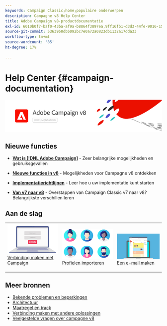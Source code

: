 ```yaml
---
keywords: Campaign Classic;home;populaire onderwerpen
description: Campagne v8 Help Center
title: Adobe Campaign v8-productdocumentatie
exl-id: 6010b0f7-baf0-43ba-af9a-b8864f3897ea,9ff16fb1-d3d3-44fe-9016-15abffdbc74e
source-git-commit: 5363950db5092bc7e0a72a0823db1132a17dda33
workflow-type: tm+mt
source-wordcount: '85'
ht-degree: 17%

---
```


# Help Center {#campaign-documentation}

![](assets/banner-documentationv8.png)

## Nieuwe functies

* **[Wat is [!DNL Adobe Campaign]](start/get-started.md)**  - Zeer belangrijke mogelijkheden en gebruiksgevallen

* **[Nieuwe functies in v8](start/whats-new.md)**  - Mogelijkheden voor Campagne v8 ontdekken

* **[Implementatierichtlijnen](start/implement.md)**   - Leer hoe u uw implementatie kunt starten

* **[Van v7 naar v8](start/capability-matrix.md)**  - Overstappen van Campaign Classic v7 naar v8? Belangrijkste verschillen leren

## Aan de slag

<table>
<tr>
  <td valign="bottom">
    <a href="start/connect.md">
      <img alt="Verbinden" src="start/assets/do-not-localize/login.jpeg"/>
    </a>
    <div>
    <a href="start/connect.md">Verbinding maken met Campaign</a>
    </div>
    <br>
  </td>

<td valign="bottom">
      <a href="start/import.md">
       <img alt="Importeren" src="start/assets/do-not-localize/profiles.jpeg" />
       </a>
    <div><a href="start/import.md">Profielen importeren</a>
    </div>
    <br>
  </td>
  <td valign="bottom">
    <a href="start/create-message.md">
      <img alt="Email" src="start/assets/do-not-localize/email-design.jpeg" />
    </a>
    <div>
    <a href="start/create-message.md">Een e-mail maken</a>
    </div>
    <br>
  </td>
</tr>
</table>

## Meer bronnen

* [Bekende problemen en beperkingen](start/known-limitations.md)
* [Architectuur](dev/architecture.md)
* [Maatregel en track](start/reporting.md)
* [Verbinding maken met andere oplossingen](connect/integration.md)
* [Veelgestelde vragen over campagne v8](start/campaign-faq.md)
